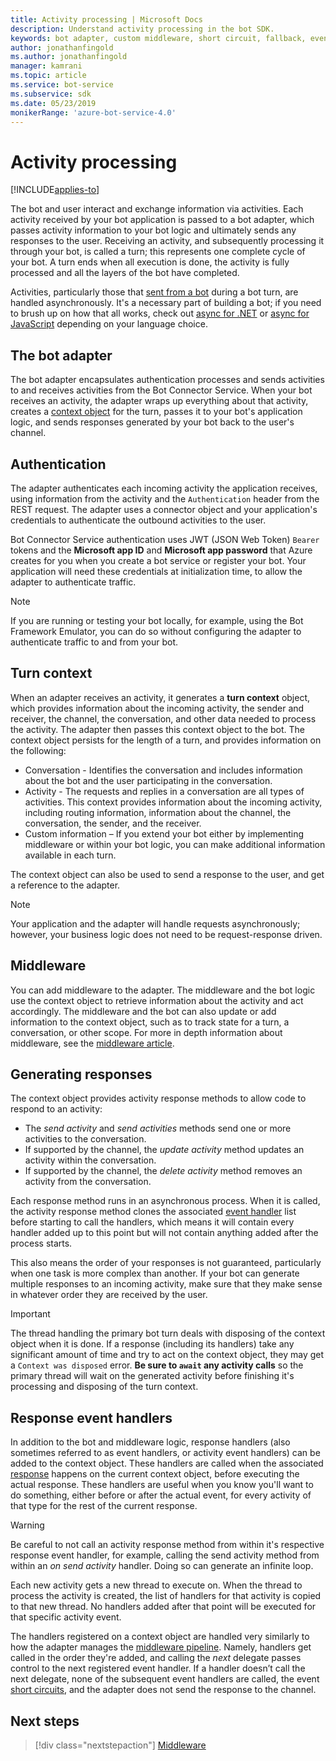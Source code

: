 ```yaml
---
title: Activity processing | Microsoft Docs
description: Understand activity processing in the bot SDK.
keywords: bot adapter, custom middleware, short circuit, fallback, event handlers
author: jonathanfingold
ms.author: jonathanfingold
manager: kamrani
ms.topic: article
ms.service: bot-service
ms.subservice: sdk
ms.date: 05/23/2019
monikerRange: 'azure-bot-service-4.0'
---
```


# Activity processing

[!INCLUDE[applies-to](../includes/applies-to.md)]

The bot and user interact and exchange information via activities. Each activity received by your bot application is passed to a bot adapter, which passes activity information to your bot logic and ultimately sends any responses to the user. Receiving an activity, and subsequently processing it through your bot, is called a turn; this represents one complete cycle of your bot. A turn ends when all execution is done, the activity is fully processed and all the layers of the bot have completed.

Activities, particularly those that [sent from a bot](#generating-responses) during a bot turn, are handled asynchronously. It's a necessary part of building a bot; if you need to brush up on how that all works, check out [async for .NET](https://docs.microsoft.com/dotnet/csharp/async) or [async for JavaScript](https://developer.mozilla.org/en-US/docs/Web/JavaScript/Reference/Statements/async_function) depending on your language choice.

## The bot adapter

The bot adapter encapsulates authentication processes and sends activities to and receives activities from the Bot Connector Service. When your bot receives an activity, the adapter wraps up everything about that activity, creates a [context object](#turn-context) for the turn, passes it to your bot's application logic, and sends responses generated by your bot back to the user's channel.

## Authentication

The adapter authenticates each incoming activity the application receives, using information from the activity and the `Authentication` header from the REST request. The adapter uses a connector object and your application's credentials to authenticate the outbound activities to the user.

Bot Connector Service authentication uses JWT (JSON Web Token) `Bearer` tokens and the **Microsoft app ID** and **Microsoft app password** that Azure creates for you when you create a bot service or register your bot. Your application will need these credentials at initialization time, to allow the adapter to authenticate traffic.

> [!NOTE]
> If you are running or testing your bot locally, for example, using the Bot Framework Emulator, you can do so without configuring the adapter to authenticate traffic to and from your bot.

## Turn context

When an adapter receives an activity, it generates a **turn context** object, which provides information about the incoming activity, the sender and receiver, the channel, the conversation, and other data needed to process the activity. The adapter then passes this context object to the bot. The context object persists for the length of a turn, and provides information on the following:

* Conversation - Identifies the conversation and includes information about the bot and the user participating in the conversation.
* Activity - The requests and replies in a conversation are all types of activities. This context provides information about the incoming activity, including routing information, information about the channel, the conversation, the sender, and the receiver.
* Custom information – If you extend your bot either by implementing middleware or within your bot logic, you can make additional information available in each turn.

The context object can also be used to send a response to the user, and get a reference to the adapter<!-- to create a new conversation or continue an existing one-->.

> [!NOTE]
> Your application and the adapter will handle requests asynchronously; however, your business logic does not need to be request-response driven.

## Middleware

You can add middleware to the adapter. The middleware and the bot logic use the context object to retrieve information about the activity and act accordingly. The middleware and the bot can also update or add information to the context object, such as to track state for a turn, a conversation, or other scope. For more in depth information about middleware, see the [middleware article](~/v4sdk/bot-builder-concept-middleware.md).

## Generating responses

The context object provides activity response methods to allow code to respond to an activity:

* The _send activity_ and _send activities_ methods send one or more activities to the conversation.
* If supported by the channel, the _update activity_ method updates an activity within the conversation.
* If supported by the channel, the _delete activity_ method removes an activity from the conversation.

Each response method runs in an asynchronous process. When it is called, the activity response method clones the associated [event handler](#response-event-handlers) list before starting to call the handlers, which means it will contain every handler added up to this point but will not contain anything added after the process starts.

This also means the order of your responses is not guaranteed, particularly when one task is more complex than another. If your bot can generate multiple responses to an incoming activity, make sure that they make sense in whatever order they are received by the user.

> [!IMPORTANT]
> The thread handling the primary bot turn deals with disposing of the context object when it is done. If a response (including its handlers) take any significant amount of time and try to act on the context object, they may get a `Context was disposed` error. **Be sure to `await` any activity calls** so the primary thread will wait on the generated activity before finishing it's processing and disposing of the turn context.

## Response event handlers

In addition to the bot and middleware logic, response handlers (also sometimes referred to as event handlers, or activity event handlers) can be added to the context object. These handlers are called when the associated [response](#generating-responses) happens on the current context object, before executing the actual response. These handlers are useful when you know you'll want to do something, either before or after the actual event, for every activity of that type for the rest of the current response.

> [!WARNING]
> Be careful to not call an activity response method from within it's respective response event handler, for example, calling the send activity method from within an _on send activity_ handler. Doing so can generate an infinite loop.

Each new activity gets a new thread to execute on. When the thread to process the activity is created, the list of handlers for that activity is copied to that new thread. No handlers added after that point will be executed for that specific activity event.

The handlers registered on a context object are handled very similarly to how the adapter manages the [middleware pipeline](~/v4sdk/bot-builder-concept-middleware.md#the-bot-middleware-pipeline). Namely, handlers get called in the order they're added, and calling the _next_ delegate passes control to the next registered event handler. If a handler doesn’t call the next delegate, none of the subsequent event handlers are called, the event [short circuits](~/v4sdk/bot-builder-concept-middleware.md#short-circuiting), and the adapter does not send the response to the channel.

## Next steps

> [!div class="nextstepaction"]
> [Middleware](~/v4sdk/bot-builder-concept-middleware.md)
